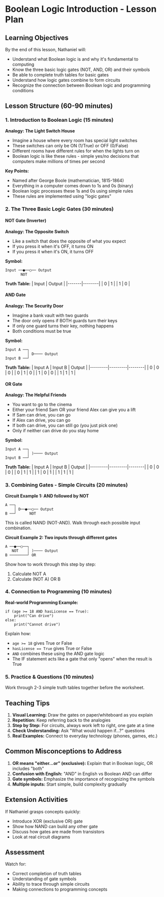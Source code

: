 # Boolean Logic Introduction - Lesson Plan

## Learning Objectives
By the end of this lesson, Nathaniel will:
- Understand what Boolean logic is and why it's fundamental to computing
- Know the three basic logic gates (NOT, AND, OR) and their symbols
- Be able to complete truth tables for basic gates
- Understand how logic gates combine to form circuits
- Recognize the connection between Boolean logic and programming conditions

## Lesson Structure (60-90 minutes)

### 1. Introduction to Boolean Logic (15 minutes)

**Analogy: The Light Switch House**
- Imagine a house where every room has special light switches
- These switches can only be ON (1/True) or OFF (0/False)
- Different rooms have different rules for when the lights turn on
- Boolean logic is like these rules - simple yes/no decisions that computers make millions of times per second

**Key Points:**
- Named after George Boole (mathematician, 1815-1864)
- Everything in a computer comes down to 1s and 0s (binary)
- Boolean logic processes these 1s and 0s using simple rules
- These rules are implemented using "logic gates"

### 2. The Three Basic Logic Gates (30 minutes)

#### NOT Gate (Inverter)
**Analogy: The Opposite Switch**
- Like a switch that does the opposite of what you expect
- If you press it when it's OFF, it turns ON
- If you press it when it's ON, it turns OFF

**Symbol:**
```
Input ──●──○── Output
       NOT
```

**Truth Table:**
| Input | Output |
|-------|--------|
|   0   |   1    |
|   1   |   0    |

#### AND Gate
**Analogy: The Security Door**
- Imagine a bank vault with two guards
- The door only opens if BOTH guards turn their keys
- If only one guard turns their key, nothing happens
- Both conditions must be true

**Symbol:**
```
Input A ──┐
          │ D──── Output
Input B ──┘
```

**Truth Table:**
| Input A | Input B | Output |
|---------|---------|--------|
|    0    |    0    |   0    |
|    0    |    1    |   0    |
|    1    |    0    |   0    |
|    1    |    1    |   1    |

#### OR Gate
**Analogy: The Helpful Friends**
- You want to go to the cinema
- Either your friend Sam OR your friend Alex can give you a lift
- If Sam can drive, you can go
- If Alex can drive, you can go
- If both can drive, you can still go (you just pick one)
- Only if neither can drive do you stay home

**Symbol:**
```
Input A ──┐
          │ )──── Output
Input B ──┘
```

**Truth Table:**
| Input A | Input B | Output |
|---------|---------|--------|
|    0    |    0    |   0    |
|    0    |    1    |   1    |
|    1    |    0    |   1    |
|    1    |    1    |   1    |

### 3. Combining Gates - Simple Circuits (20 minutes)

**Circuit Example 1: AND followed by NOT**
```
A ──┐
    │ D──●──○── Output
B ──┘      NOT
```

This is called NAND (NOT-AND). Walk through each possible input combination.

**Circuit Example 2: Two inputs through different gates**
```
A ──●──○──┐
   NOT    │ )──── Output
B ────────┘ OR
```

Show how to work through this step by step:
1. Calculate NOT A
2. Calculate (NOT A) OR B

### 4. Connection to Programming (10 minutes)

**Real-world Programming Example:**
```
if (age >= 18 AND hasLicense == True):
    print("Can drive")
else:
    print("Cannot drive")
```

Explain how:
- `age >= 18` gives True or False
- `hasLicense == True` gives True or False  
- `AND` combines these using the AND gate logic
- The IF statement acts like a gate that only "opens" when the result is True

### 5. Practice & Questions (10 minutes)

Work through 2-3 simple truth tables together before the worksheet.

## Teaching Tips

1. **Visual Learning:** Draw the gates on paper/whiteboard as you explain
2. **Repetition:** Keep referring back to the analogies
3. **Step by Step:** For circuits, always work left to right, one gate at a time
4. **Check Understanding:** Ask "What would happen if...?" questions
5. **Real Examples:** Connect to everyday technology (phones, games, etc.)

## Common Misconceptions to Address

1. **OR means "either...or" (exclusive):** Explain that in Boolean logic, OR includes "both"
2. **Confusion with English:** "AND" in English vs Boolean AND can differ
3. **Gate symbols:** Emphasize the importance of recognizing the symbols
4. **Multiple inputs:** Start simple, build complexity gradually

## Extension Activities

If Nathaniel grasps concepts quickly:
- Introduce XOR (exclusive OR) gate
- Show how NAND can build any other gate
- Discuss how gates are made from transistors
- Look at real circuit diagrams

## Assessment

Watch for:
- Correct completion of truth tables
- Understanding of gate symbols
- Ability to trace through simple circuits
- Making connections to programming concepts